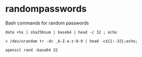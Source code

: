 # randompasswords
Bash commands for random passwords


`date +%s | sha256sum | base64 | head -c 32 ; echo`
  
`< /dev/urandom tr -dc _A-Z-a-z-0-9 | head -c${1:-32};echo;`
  
`openssl rand -base64 32`
